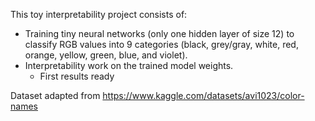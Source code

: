 
This toy interpretability project consists of:
- Training tiny neural networks (only one hidden layer of size 12) to classify RGB values into 9 categories (black, grey/gray, white, red, orange, yellow, green, blue, and violet).
- Interpretability work on the trained model weights.
  - First results ready


Dataset adapted from https://www.kaggle.com/datasets/avi1023/color-names

